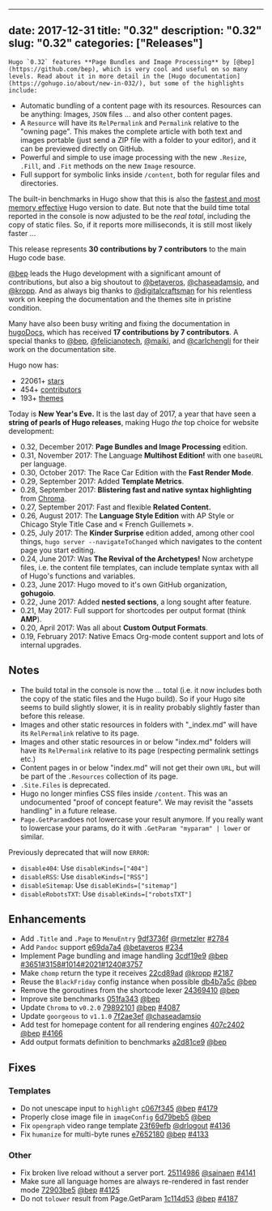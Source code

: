 
---
date: 2017-12-31
title: "0.32"
description: "0.32"
slug: "0.32"
categories: ["Releases"]
---

	Hugo `0.32` features **Page Bundles and Image Processing** by [@bep](https://github.com/bep), which is very cool and useful on so many levels. Read about it in more detail in the [Hugo documentation](https://gohugo.io/about/new-in-032/), but some of the highlights include:

* Automatic bundling of a content page with its resources. Resources can be anything: Images, `JSON` files ... and also other content pages.
* A `Resource` will have its `RelPermalink` and `Permalink` relative to the "owning page". This makes the complete article with both text and images portable (just send a ZIP file with a folder to your editor), and it can be previewed directly on GitHub.
* Powerful and simple to use image processing with the new `.Resize`, `.Fill`, and `.Fit` methods on the new `Image` resource.
* Full support for symbolic links inside `/content`, both for regular files and directories.

The built-in benchmarks in Hugo show that this is also the [fastest and most memory effective](https://gist.github.com/bep/2a9bbd221de2da5d39c8b32085c658f7) Hugo version to date. But note that the build time total reported in the console is now adjusted to be the *real total*, including the copy of static files. So, if it reports more milliseconds, it is still most likely faster ...

This release represents **30 contributions by 7 contributors** to the main Hugo code base.

[@bep](https://github.com/bep) leads the Hugo development with a significant amount of contributions, but also a big shoutout to [@betaveros](https://github.com/betaveros), [@chaseadamsio](https://github.com/chaseadamsio), and [@kropp](https://github.com/kropp). And as always big thanks to [@digitalcraftsman](https://github.com/digitalcraftsman) for his relentless work on keeping the documentation and the themes site in pristine condition.

Many have also been busy writing and fixing the documentation in [hugoDocs](https://github.com/gohugoio/hugoDocs), 
which has received **17 contributions by 7 contributors**. A special thanks to [@bep](https://github.com/bep), [@felicianotech](https://github.com/felicianotech), [@maiki](https://github.com/maiki), and [@carlchengli](https://github.com/carlchengli) for their work on the documentation site.

Hugo now has:

* 22061+ [stars](https://github.com/gohugoio/hugo/stargazers)
* 454+ [contributors](https://github.com/gohugoio/hugo/graphs/contributors)
* 193+ [themes](http://themes.gohugo.io/)

Today is **New Year's Eve.** It is the last day of 2017, a year that have seen a **string of pearls of Hugo releases**, making Hugo _the_ top choice for website development:

* 0.32, December 2017: **Page Bundles and Image Processing** edition.
* 0.31, November 2017: The Language **Multihost Edition!** with one `baseURL` per language.
* 0.30, October 2017: The Race Car Edition with the **Fast Render Mode**.
* 0.29, September 2017: Added **Template Metrics**.
*  0.28, September 2017:  **Blistering fast and native syntax highlighting** from [Chroma](https://github.com/alecthomas/chroma).
* 0.27, September 2017: Fast and flexible **Related Content.**
*  0.26, August 2017: The **Language Style Edition**  with AP Style or Chicago Style Title Case and « French Guillemets ».
* 0.25, July 2017: The **Kinder Surprise** edition added, among other cool things, `hugo server --navigateToChanged` which navigates to the content page you start editing.
* 0.24, June 2017: Was **The Revival of the Archetypes!** Now archetype files, i.e. the content file templates, can include template syntax with all of Hugo's functions and variables.
* 0.23, June 2017: Hugo moved to it's own GitHub organization, **gohugoio**.
* 0.22, June 2017: Added **nested sections**, a long sought after feature.
* 0.21, May 2017: Full support for shortcodes per output format (think **AMP**).
* 0.20, April 2017: Was all about **Custom Output Formats**.
* 0.19, February 2017: Native Emacs Org-mode content support and lots of internal upgrades.

## Notes

* The build total in the console is now the ... total (i.e. it now includes both the copy of the static files and the Hugo build). So if your Hugo site seems to build slightly slower, it is in reality probably slightly faster than before this release.
* Images and other static resources in folders with "_index.md" will have its `RelPermalink` relative to its page.
* Images and other static resources in or below "index.md" folders will have its `RelPermalink` relative to its page (respecting permalink settings etc.)
* Content pages in or below "index.md" will not get their own `URL`, but will be part of the `.Resources` collection of its page.
* `.Site.Files` is deprecated.
* Hugo no longer minfies CSS files inside `/content`. This was an undocumented "proof of concept feature". We may revisit the "assets handling" in a future release.	
* `Page.GetParam`does not lowercase your result anymore. If you really want to lowercase your params, do it with `.GetParam "myparam" | lower` or similar.

Previously deprecated that will now `ERROR`:

* `disable404`: Use `disableKinds=["404"]`
* `disableRSS`:  Use `disableKinds=["RSS"]`
* `disableSitemap`:  Use `disableKinds=["sitemap"]`
* `disableRobotsTXT`: Use `disableKinds=["robotsTXT"]`

## Enhancements

* Add `.Title` and `.Page` to `MenuEntry` [9df3736f](https://github.com/gohugoio/hugo/commit/9df3736fec164c51d819797416dc263f2869be77) [@rmetzler](https://github.com/rmetzler) [#2784](https://github.com/gohugoio/hugo/issues/2784)
* Add `Pandoc` support [e69da7a4](https://github.com/gohugoio/hugo/commit/e69da7a4cb725987f153707bf2fc59c135007e2a) [@betaveros](https://github.com/betaveros) [#234](https://github.com/gohugoio/hugo/issues/234)
* Implement Page bundling and image handling [3cdf19e9](https://github.com/gohugoio/hugo/commit/3cdf19e9b7e46c57a9bb43ff02199177feb55768) [@bep](https://github.com/bep) [#3651](https://github.com/gohugoio/hugo/issues/3651)[#3158](https://github.com/gohugoio/hugo/issues/3158)[#1014](https://github.com/gohugoio/hugo/issues/1014)[#2021](https://github.com/gohugoio/hugo/issues/2021)[#1240](https://github.com/gohugoio/hugo/issues/1240)[#3757](https://github.com/gohugoio/hugo/issues/3757)
* Make `chomp` return the type it receives [22cd89ad](https://github.com/gohugoio/hugo/commit/22cd89adc4792a3b55389d38acd4acfae3786775) [@kropp](https://github.com/kropp) [#2187](https://github.com/gohugoio/hugo/issues/2187) 
* Reuse the `BlackFriday` config instance when possible [db4b7a5c](https://github.com/gohugoio/hugo/commit/db4b7a5c6742c75f9cd9627d3b054d3a72802ec8) [@bep](https://github.com/bep) 
* Remove the goroutines from the shortcode lexer [24369410](https://github.com/gohugoio/hugo/commit/243694102a60da2fb1050020f68384539f9f9ef5) [@bep](https://github.com/bep) 
* Improve site benchmarks [051fa343](https://github.com/gohugoio/hugo/commit/051fa343d06d6c070df742f7cbd125432fcab665) [@bep](https://github.com/bep) 
* Update `Chroma` to `v0.2.0` [79892101](https://github.com/gohugoio/hugo/commit/7989210120dbde78da3741e2ef01b13f4aa78692) [@bep](https://github.com/bep) [#4087](https://github.com/gohugoio/hugo/issues/4087)
* Update `goorgeous` to `v1.1.0` [7f2ae3ef](https://github.com/gohugoio/hugo/commit/7f2ae3ef39f27a9bd26ddb9258b073a840faf491) [@chaseadamsio](https://github.com/chaseadamsio) 
* Add test for homepage content for all rendering engines [407c2402](https://github.com/gohugoio/hugo/commit/407c24020ef2db90cf33fd07e7522b2257013722) [@bep](https://github.com/bep) [#4166](https://github.com/gohugoio/hugo/issues/4166)
* Add output formats definition to benchmarks [a2d81ce9](https://github.com/gohugoio/hugo/commit/a2d81ce983d45b5742c93bd472503c88286f099a) [@bep](https://github.com/bep) 

## Fixes

### Templates

* Do not unescape input to `highlight` [c067f345](https://github.com/gohugoio/hugo/commit/c067f34558b82455b63b9ce8f5983b4b4849c7cf) [@bep](https://github.com/bep) [#4179](https://github.com/gohugoio/hugo/issues/4179)
* Properly close image file in `imageConfig` [6d79beb5](https://github.com/gohugoio/hugo/commit/6d79beb5f67dbb54d7714c3195addf9d8e3924e8) [@bep](https://github.com/bep) 
 * Fix  `opengraph` video range template [23f69efb](https://github.com/gohugoio/hugo/commit/23f69efb3914946b39ce673fcc0f2e3a9ed9d878) [@drlogout](https://github.com/drlogout) [#4136](https://github.com/gohugoio/hugo/issues/4136)
* Fix `humanize` for multi-byte runes [e7652180](https://github.com/gohugoio/hugo/commit/e7652180a13ce149041c48a1c2754c471df569c8) [@bep](https://github.com/bep) [#4133](https://github.com/gohugoio/hugo/issues/4133)

### Other

* Fix broken live reload without a server port. [25114986](https://github.com/gohugoio/hugo/commit/25114986086e5877a0b4108d8cf5e4e95f377241) [@sainaen](https://github.com/sainaen) [#4141](https://github.com/gohugoio/hugo/issues/4141)
* Make sure all language homes are always re-rendered in fast render mode [72903be5](https://github.com/gohugoio/hugo/commit/72903be587e9c4e3644f60b11e26238ec03da2db) [@bep](https://github.com/bep) [#4125](https://github.com/gohugoio/hugo/issues/4125)
* Do not `tolower` result from Page.GetParam [1c114d53](https://github.com/gohugoio/hugo/commit/1c114d539b0755724443fe28c90b12fe2a19085a) [@bep](https://github.com/bep) [#4187](https://github.com/gohugoio/hugo/issues/4187)

